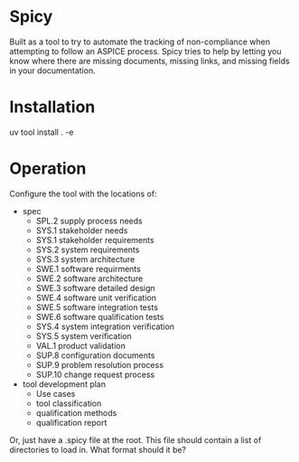 # Spicy

Built as a tool to try to automate the tracking of non-compliance when
attempting to follow an ASPICE process.
Spicy tries to help by letting you know where there are missing documents,
missing links, and missing fields in your documentation.


# Installation

uv tool install . -e

# Operation

Configure the tool with the locations of:

- spec
    - SPL.2 supply process needs
    - SYS.1 stakeholder needs
    - SYS.1 stakeholder requirements
    - SYS.2 system requirements
    - SYS.3 system architecture
    - SWE.1 software requirments
    - SWE.2 software architecture
    - SWE.3 software detailed design
    - SWE.4 software unit verification
    - SWE.5 software integration tests
    - SWE.6 software qualification tests
    - SYS.4 system integration verification
    - SYS.5 system verification
    - VAL.1 product validation
    - SUP.8 configuration documents
    - SUP.9 problem resolution process
    - SUP.10 change request process
- tool development plan
    - Use cases
    - tool classification
    - qualification methods
    - qualification report


Or, just have a .spicy file at the root.
This file should contain a list of directories to load in.
What format should it be?
